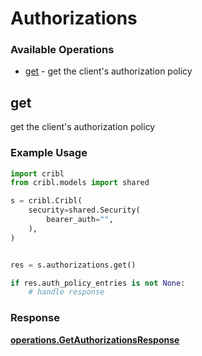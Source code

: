 # Authorizations

### Available Operations

* [get](#get) - get the client's authorization policy

## get

get the client's authorization policy

### Example Usage

```python
import cribl
from cribl.models import shared

s = cribl.Cribl(
    security=shared.Security(
        bearer_auth="",
    ),
)


res = s.authorizations.get()

if res.auth_policy_entries is not None:
    # handle response
```


### Response

**[operations.GetAuthorizationsResponse](../../models/operations/getauthorizationsresponse.md)**

